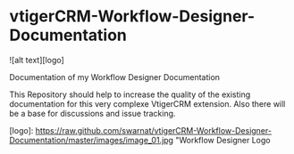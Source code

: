 vtigerCRM-Workflow-Designer-Documentation
=========================================

![alt text][logo]

Documentation of my Workflow Designer Documentation

This Repository should help to increase the quality of the existing documentation for this very complexe VtigerCRM extension.
Also there will be a base for discussions and issue tracking.

[logo]: https://raw.github.com/swarnat/vtigerCRM-Workflow-Designer-Documentation/master/images/image_01.jpg "Workflow Designer Logo